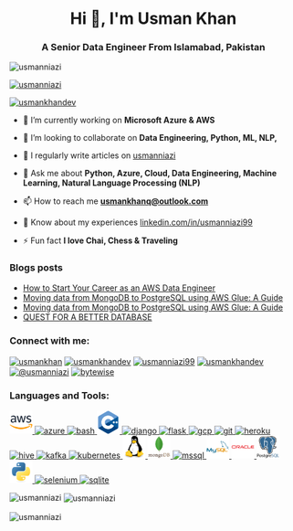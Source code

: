 <h1 align="center">Hi 👋, I'm Usman Khan</h1>
<h3 align="center">A Senior Data Engineer From Islamabad, Pakistan</h3>

<p align="left"> <img src="https://komarev.com/ghpvc/?username=usmanniazi&label=Profile%20views&color=0e75b6&style=flat" alt="usmanniazi" /> </p>

<p align="left"> <a href="https://github.com/ryo-ma/github-profile-trophy"><img src="https://github-profile-trophy.vercel.app/?username=usmanniazi" alt="usmanniazi" /></a> </p>

<p align="left"> <a href="https://twitter.com/usmankhandev" target="blank"><img src="https://img.shields.io/twitter/follow/usmankhandev?logo=twitter&style=for-the-badge" alt="usmankhandev" /></a> </p>

- 🔭 I’m currently working on **Microsoft Azure & AWS**

- 👯 I’m looking to collaborate on **Data Engineering, Python, ML, NLP,**

- 📝 I regularly write articles on [usmanniazi](usmanniazi)

- 💬 Ask me about **Python, Azure, Cloud, Data Engineering, Machine Learning, Natural Language Processing (NLP)**

- 📫 How to reach me **usmankhanq@outlook.com**

- 📄 Know about my experiences [linkedin.com/in/usmanniazi99](linkedin.com/in/usmanniazi99)

- ⚡ Fun fact **I love Chai, Chess & Traveling**

### Blogs posts
<!-- BLOG-POST-LIST:START -->
- [How to Start Your Career as an AWS Data Engineer](https://medium.com/towards-aws/how-to-start-your-career-as-an-aws-data-engineer-8c04ba3159e4?source=rss-7a69e0c746be------2)
- [Moving data from MongoDB to PostgreSQL using AWS Glue: A Guide](https://dev.to/usmankhan/moving-data-from-mongodb-to-postgresql-using-aws-glue-a-guide-43gn)
- [Moving data from MongoDB to PostgreSQL using AWS Glue: A Guide](https://usmanniazi.medium.com/moving-data-from-mongodb-to-postgresql-using-aws-glue-a-guide-3b1c196b4ec8?source=rss-7a69e0c746be------2)
- [QUEST FOR A BETTER DATABASE](https://usmanniazi.medium.com/quest-for-a-better-database-65bce2e432d6?source=rss-7a69e0c746be------2)
<!-- BLOG-POST-LIST:END -->

<h3 align="left">Connect with me:</h3>
<p align="left">
<a href="https://dev.to/usmankhan" target="blank"><img align="center" src="https://raw.githubusercontent.com/rahuldkjain/github-profile-readme-generator/master/src/images/icons/Social/devto.svg" alt="usmankhan" height="30" width="40" /></a>
<a href="https://twitter.com/usmankhandev" target="blank"><img align="center" src="https://raw.githubusercontent.com/rahuldkjain/github-profile-readme-generator/master/src/images/icons/Social/twitter.svg" alt="usmankhandev" height="30" width="40" /></a>
<a href="https://linkedin.com/in/usmanniazi99" target="blank"><img align="center" src="https://raw.githubusercontent.com/rahuldkjain/github-profile-readme-generator/master/src/images/icons/Social/linked-in-alt.svg" alt="usmanniazi99" height="30" width="40" /></a>
<a href="https://instagram.com/usmankhandev" target="blank"><img align="center" src="https://raw.githubusercontent.com/rahuldkjain/github-profile-readme-generator/master/src/images/icons/Social/instagram.svg" alt="usmankhandev" height="30" width="40" /></a>
<a href="https://medium.com/@usmanniazi" target="blank"><img align="center" src="https://raw.githubusercontent.com/rahuldkjain/github-profile-readme-generator/master/src/images/icons/Social/medium.svg" alt="@usmanniazi" height="30" width="40" /></a>
<a href="https://www.youtube.com/c/bytewise" target="blank"><img align="center" src="https://raw.githubusercontent.com/rahuldkjain/github-profile-readme-generator/master/src/images/icons/Social/youtube.svg" alt="bytewise" height="30" width="40" /></a>
</p>

<h3 align="left">Languages and Tools:</h3>
<p align="left"> <a href="https://aws.amazon.com" target="_blank" rel="noreferrer"> <img src="https://raw.githubusercontent.com/devicons/devicon/master/icons/amazonwebservices/amazonwebservices-original-wordmark.svg" alt="aws" width="40" height="40"/> </a> <a href="https://azure.microsoft.com/en-in/" target="_blank" rel="noreferrer"> <img src="https://www.vectorlogo.zone/logos/microsoft_azure/microsoft_azure-icon.svg" alt="azure" width="40" height="40"/> </a> <a href="https://www.gnu.org/software/bash/" target="_blank" rel="noreferrer"> <img src="https://www.vectorlogo.zone/logos/gnu_bash/gnu_bash-icon.svg" alt="bash" width="40" height="40"/> </a> <a href="https://www.w3schools.com/cpp/" target="_blank" rel="noreferrer"> <img src="https://raw.githubusercontent.com/devicons/devicon/master/icons/cplusplus/cplusplus-original.svg" alt="cplusplus" width="40" height="40"/> </a> <a href="https://www.djangoproject.com/" target="_blank" rel="noreferrer"> <img src="https://cdn.worldvectorlogo.com/logos/django.svg" alt="django" width="40" height="40"/> </a> <a href="https://flask.palletsprojects.com/" target="_blank" rel="noreferrer"> <img src="https://www.vectorlogo.zone/logos/pocoo_flask/pocoo_flask-icon.svg" alt="flask" width="40" height="40"/> </a> <a href="https://cloud.google.com" target="_blank" rel="noreferrer"> <img src="https://www.vectorlogo.zone/logos/google_cloud/google_cloud-icon.svg" alt="gcp" width="40" height="40"/> </a> <a href="https://git-scm.com/" target="_blank" rel="noreferrer"> <img src="https://www.vectorlogo.zone/logos/git-scm/git-scm-icon.svg" alt="git" width="40" height="40"/> </a> <a href="https://heroku.com" target="_blank" rel="noreferrer"> <img src="https://www.vectorlogo.zone/logos/heroku/heroku-icon.svg" alt="heroku" width="40" height="40"/> </a> <a href="https://hive.apache.org/" target="_blank" rel="noreferrer"> <img src="https://www.vectorlogo.zone/logos/apache_hive/apache_hive-icon.svg" alt="hive" width="40" height="40"/> </a> <a href="https://kafka.apache.org/" target="_blank" rel="noreferrer"> <img src="https://www.vectorlogo.zone/logos/apache_kafka/apache_kafka-icon.svg" alt="kafka" width="40" height="40"/> </a> <a href="https://kubernetes.io" target="_blank" rel="noreferrer"> <img src="https://www.vectorlogo.zone/logos/kubernetes/kubernetes-icon.svg" alt="kubernetes" width="40" height="40"/> </a> <a href="https://www.linux.org/" target="_blank" rel="noreferrer"> <img src="https://raw.githubusercontent.com/devicons/devicon/master/icons/linux/linux-original.svg" alt="linux" width="40" height="40"/> </a> <a href="https://www.mongodb.com/" target="_blank" rel="noreferrer"> <img src="https://raw.githubusercontent.com/devicons/devicon/master/icons/mongodb/mongodb-original-wordmark.svg" alt="mongodb" width="40" height="40"/> </a> <a href="https://www.microsoft.com/en-us/sql-server" target="_blank" rel="noreferrer"> <img src="https://www.svgrepo.com/show/303229/microsoft-sql-server-logo.svg" alt="mssql" width="40" height="40"/> </a> <a href="https://www.mysql.com/" target="_blank" rel="noreferrer"> <img src="https://raw.githubusercontent.com/devicons/devicon/master/icons/mysql/mysql-original-wordmark.svg" alt="mysql" width="40" height="40"/> </a> <a href="https://www.oracle.com/" target="_blank" rel="noreferrer"> <img src="https://raw.githubusercontent.com/devicons/devicon/master/icons/oracle/oracle-original.svg" alt="oracle" width="40" height="40"/> </a> <a href="https://www.postgresql.org" target="_blank" rel="noreferrer"> <img src="https://raw.githubusercontent.com/devicons/devicon/master/icons/postgresql/postgresql-original-wordmark.svg" alt="postgresql" width="40" height="40"/> </a> <a href="https://www.python.org" target="_blank" rel="noreferrer"> <img src="https://raw.githubusercontent.com/devicons/devicon/master/icons/python/python-original.svg" alt="python" width="40" height="40"/> </a> <a href="https://www.selenium.dev" target="_blank" rel="noreferrer"> <img src="https://raw.githubusercontent.com/detain/svg-logos/780f25886640cef088af994181646db2f6b1a3f8/svg/selenium-logo.svg" alt="selenium" width="40" height="40"/> </a> <a href="https://www.sqlite.org/" target="_blank" rel="noreferrer"> <img src="https://www.vectorlogo.zone/logos/sqlite/sqlite-icon.svg" alt="sqlite" width="40" height="40"/> </a> </p>

<p><img align="left" src="https://github-readme-stats.vercel.app/api/top-langs?username=usmanniazi&show_icons=true&locale=en&layout=compact" alt="usmanniazi" /></p>

<p>&nbsp;<img align="center" src="https://github-readme-stats.vercel.app/api?username=usmanniazi&show_icons=true&locale=en" alt="usmanniazi" /></p>

<p><img align="center" src="https://github-readme-streak-stats.herokuapp.com/?user=usmanniazi&" alt="usmanniazi" /></p>

